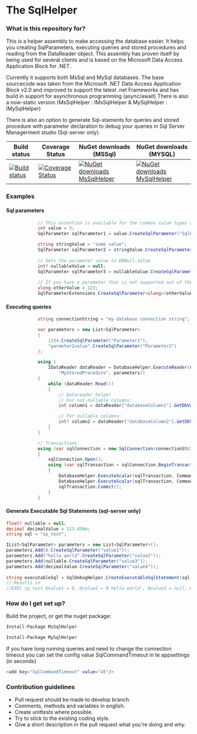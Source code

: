 # The SqlHelper #
### What is this repository for? ###

This is a helper assembly to make accessing the database easier. It helps you creating SqlParameters, executing queries and stored procedures and reading from the DataReader object.
This assembly has proven itself by being used for several clients and is based on the Microsoft Data Access Application Block for .NET.

Currently it supports both MsSql and MySql databases.
The base sourcecode was taken from the Microsoft .NET Data Access Application Block v2.0 and improved to support the latest .net Frameworks and has build in support for asynchronous programming (async/await)
There is also a now-static version (MsSqlHelper : IMsSqlHelper & MySqlHelper : IMySqlHelper)

There is also an option to generate Sql-staments for queries and stored procedure with parameter declaration to debug your queries in Sql Server Managerment studio (Sql-server only).

Build status| Coverage Status| NuGet downloads (MSSql) | NuGet downloads (MYSQL)
----------- | -------------- | --------------- | ---------------
[![Build status](https://ci.appveyor.com/api/projects/status/ip703gxi2cy8i6bh?svg=true)](https://ci.appveyor.com/project/jeroenpot/sqlhelper)|[![Coverage Status](https://coveralls.io/repos/jeroenpot/SqlHelper/badge.svg?branch=&service=github)](https://coveralls.io/github/jeroenpot/SqlHelper?branch=)|[![NuGet downloads MsSqlHelper](https://img.shields.io/nuget/dt/MsSqlHelper.svg)](https://www.nuget.org/packages/MsSqlHelper)|[![NuGet downloads MySqlHelper](https://img.shields.io/nuget/dt/MySqlHelper.svg)](https://www.nuget.org/packages/MySqlHelper)

### Examples ###
#### Sql parameters ####
```C#
            // This extention is available for the common value types and the DateTime object
            int value = 3;
            SqlParameter sqlParameter1 = value.CreateSqlParameter("SqlParameterName");

            string stringValue = "some value";
            SqlParameter sqlParameter2 = stringValue.CreateSqlParameter("ParameterName");
            
            // Sets the parameter value to DBNull.Value
            int? nullableValue = null;
            SqlParameter sqlParameter3 = nullableValue.CreateSqlParameter("ParameterName");
            
            // If you have a parameter that is not supported out of the box, there is a generic method for you:
            ulong otherValue = 123;
            SqlParameterExtensions.CreateSqlParameter<ulong>(otherValue, "ParameterName");
```

#### Executing queries ####
```C#
            string connectionString = "my database connection string";

            var parameters = new List<SqlParameter>
            {
                1234.CreateSqlParameter("Parameter1"),
                "parmeter2value".CreateSqlParameter("Parameter2")
            };

            using (
                IDataReader dataReader = DatabaseHelper.ExecuteReader(connectionString, CommandType.StoredProcedure,
                    "MyStoredProcedure", parameters))
            {
                while (dataReader.Read())
                {
                    // Datareader helper
                    // For not-nullable columns:
                    int column1 = dataReader["databaseColumn1"].GetDbValueOrDefaultForValueType<int>();

                    // For nullable columns:
                    int? column2 = dataReader["databaseColumn2"].GetDbValueForNullableValueType<int>();
                }
            }

            // Transactions
            using (var sqlConnection = new SqlConnection(connectionString))
            {
                sqlConnection.Open();
                using (var sqlTransaction = sqlConnection.BeginTransaction())
                {
                    DatabaseHelper.ExecuteScalar(sqlTransaction, CommandType.StoredProcedure, "StoredProcedureName1");
                    DatabaseHelper.ExecuteScalar(sqlTransaction, CommandType.StoredProcedure, "StoredProcedureName2");
                    sqlTransaction.Commit();
                }
            }
```
#### Generate Executable Sql Statements (sql-server only) ####
```C#
float? nullable = null;
decimal decimalValue = 123.456m;
string sql = "sp_test";

IList<SqlParameter> parameters = new List<SqlParameter>();
parameters.Add(0.CreateSqlParameter("value1"));
parameters.Add("hello world".CreateSqlParameter("value2"));
parameters.Add(nullable.CreateSqlParameter("value3"));
parameters.Add(decimalValue.CreateSqlParameter("value4"));
            
string executableSql = SqlDebugHelper.CreateExecutableSqlStatement(sql, parameters);
// Results in
//EXEC sp_test @value1 = 0, @value2 = N'hello world', @value3 = null, @value4 = 123.456"));
```

### How do I get set up? ###

Build the project, or get the nuget package:
```sh
Install-Package MsSqlHelper
```

```sh
Install-Package MySqlHelper
```

If you have long running queries and need to change the connection timeout you can set the config value SqlCommandTimeout in te appsettings (in seconds)
```sh
<add key="SqlCommandTimeout" value="45"/>
```

### Contribution guidelines ###
* Pull request should be made to develop branch.
* Comments, methods and variables in english.
* Create unittests where possible.
* Try to stick to the existing coding style.
* Give a short description in the pull request what you're doing and why.

